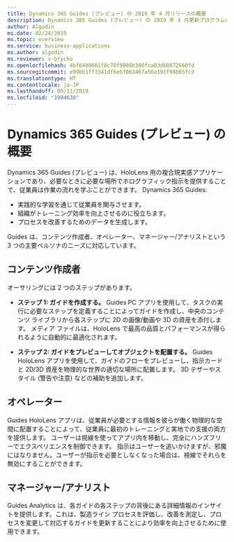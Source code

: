 ```yaml
---
title: Dynamics 365 Guides (プレビュー) の 2019 年 4 月リリースの概要
description: Dynamics 365 Guides (プレビュー) の 2019 年 4 月更新プログラムの概要
author: Algodin
ms.date: 02/24/2019
ms.topic: overview
ms.service: business-applications
ms.author: algodin
ms.reviewer: v-brycho
ms.openlocfilehash: 4bf6480661f8c70f9980b380fca03d68072660fd
ms.sourcegitcommit: e99bb1ff3341df6e6f063467a56a191f98b65fcd
ms.translationtype: HT
ms.contentlocale: ja-JP
ms.lasthandoff: 09/11/2019
ms.locfileid: "1994638"
---
```

#  <a name="overview-of-dynamics-365-guides-in-preview"></a>Dynamics 365 Guides (プレビュー) の概要

Dynamics 365 Guides (プレビュー) は、HoloLens 用の複合現実感アプリケーションであり、必要なときに必要な場所でホログラフィック指示を提供することで、従業員は作業の流れを学ぶことができます。 Dynamics 365 Guides:

- 実践的な学習を通じて従業員を関与させます。
- 組織がトレーニング効率を向上させるのに役立ちます。
- プロセスを改善するためのデータを生成します。

Guides は、コンテンツ作成者、オペレーター、マネージャー/アナリストという 3 つの主要ペルソナのニーズに対応しています。  

## <a name="content-authors"></a>コンテンツ作成者 

オーサリングには 2 つのステップがあります。 

- **ステップ 1: ガイドを作成する。**   Guides PC アプリを使用して、タスクの実行に必要なステップを定義することによってガイドを作成し、中央のコンテンツ ライブラリから各ステップに 2D の画像/動画や 3D の資産を添付します。 メディア ファイルは、HoloLens で最高の品質とパフォーマンスが得られるように自動的に最適化されます。  

- **ステップ 2: ガイドをプレビューしてオブジェクトを配置する。** Guides HoloLens アプリを使用して、ガイドのフローをプレビューし、指示カードと 2D/3D 資産を物理的な世界の適切な場所に配置します。 3D テザーやスタイル (警告や注意) などの補助を追加します。  

## <a name="operators"></a>オペレーター
Guides HoloLens アプリは、従業員が必要とする情報を彼らが働く物理的な空間に配置することによって、従業員に最初のトレーニングと実地での支援の両方を提供します。 ユーザーは視線を使ってアプリ内を移動し、完全にハンズフリーでエクスペリエンスを制御できます。 指示はユーザーを追いかけますが、邪魔にはなりません。ユーザーが指示を必要としなくなった場合は、視線でそれらを無効にすることができます。  

## <a name="managersanalysts"></a>マネージャー/アナリスト
Guides Analytics は、各ガイドの各ステップの背後にある詳細情報のインサイトを提供します。これは、製造ライン プロセスを評価し、改善を測定し、プロセスを変更して対応するガイドを更新することにより効率を向上させるために使用できます。  
